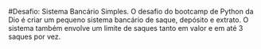 #Desafio: Sistema Bancário Simples.
O desafio do bootcamp de Python da Dio é criar um pequeno sistema bancário de saque, depósito e extrato. O sistema também envolve um limite de saques tanto em valor e em até 3 saques por vez.
